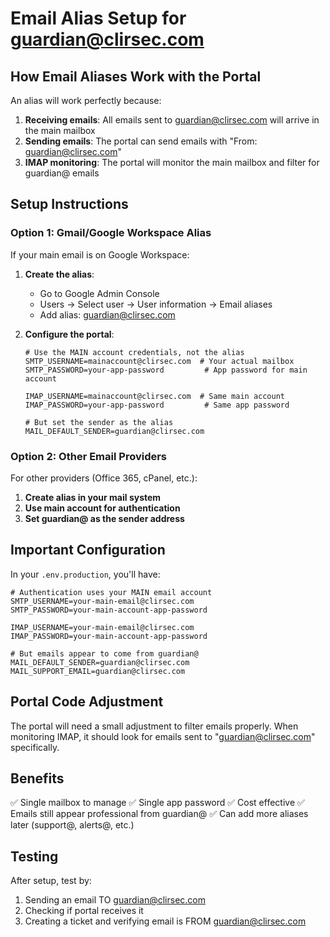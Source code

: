 # Email Alias Setup for guardian@clirsec.com

## How Email Aliases Work with the Portal

An alias will work perfectly because:

1. **Receiving emails**: All emails sent to guardian@clirsec.com will arrive in the main mailbox
2. **Sending emails**: The portal can send emails with "From: guardian@clirsec.com" 
3. **IMAP monitoring**: The portal will monitor the main mailbox and filter for guardian@ emails

## Setup Instructions

### Option 1: Gmail/Google Workspace Alias

If your main email is on Google Workspace:

1. **Create the alias**:
   - Go to Google Admin Console
   - Users → Select user → User information → Email aliases
   - Add alias: guardian@clirsec.com

2. **Configure the portal**:
   ```env
   # Use the MAIN account credentials, not the alias
   SMTP_USERNAME=mainaccount@clirsec.com  # Your actual mailbox
   SMTP_PASSWORD=your-app-password         # App password for main account
   
   IMAP_USERNAME=mainaccount@clirsec.com  # Same main account
   IMAP_PASSWORD=your-app-password         # Same app password
   
   # But set the sender as the alias
   MAIL_DEFAULT_SENDER=guardian@clirsec.com
   ```

### Option 2: Other Email Providers

For other providers (Office 365, cPanel, etc.):

1. **Create alias in your mail system**
2. **Use main account for authentication**
3. **Set guardian@ as the sender address**

## Important Configuration

In your `.env.production`, you'll have:

```env
# Authentication uses your MAIN email account
SMTP_USERNAME=your-main-email@clirsec.com
SMTP_PASSWORD=your-main-account-app-password

IMAP_USERNAME=your-main-email@clirsec.com  
IMAP_PASSWORD=your-main-account-app-password

# But emails appear to come from guardian@
MAIL_DEFAULT_SENDER=guardian@clirsec.com
MAIL_SUPPORT_EMAIL=guardian@clirsec.com
```

## Portal Code Adjustment

The portal will need a small adjustment to filter emails properly. When monitoring IMAP, it should look for emails sent to "guardian@clirsec.com" specifically.

## Benefits

✅ Single mailbox to manage
✅ Single app password
✅ Cost effective
✅ Emails still appear professional from guardian@
✅ Can add more aliases later (support@, alerts@, etc.)

## Testing

After setup, test by:
1. Sending an email TO guardian@clirsec.com
2. Checking if portal receives it
3. Creating a ticket and verifying email is FROM guardian@clirsec.com